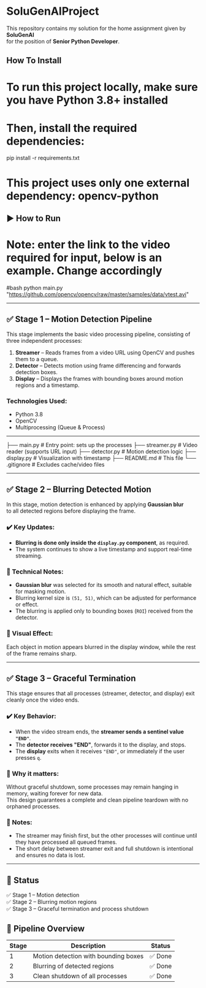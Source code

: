 # SoluGenAIProject

This repository contains my solution for the home assignment given by **SoluGenAI**  
for the position of **Senior Python Developer**.

## How To Install
# To run this project locally, make sure you have Python 3.8+ installed
# Then, install the required dependencies:
pip install -r requirements.txt
# This project uses only one external dependency: opencv-python

## ▶️ How to Run
# Note: enter the link to the video required for input, below is an example. Change accordingly 

#bash
python main.py "https://github.com/opencv/opencv/raw/master/samples/data/vtest.avi"

---

## ✅ Stage 1 – Motion Detection Pipeline

This stage implements the basic video processing pipeline, consisting of three independent processes:

1. **Streamer** – Reads frames from a video URL using OpenCV and pushes them to a queue.
2. **Detector** – Detects motion using frame differencing and forwards detection boxes.
3. **Display** – Displays the frames with bounding boxes around motion regions and a timestamp.

### Technologies Used:
- Python 3.8
- OpenCV
- Multiprocessing (Queue & Process)

---

├── main.py # Entry point: sets up the processes 
├── streamer.py # Video reader (supports URL input) 
├── detector.py # Motion detection logic 
├── display.py # Visualization with timestamp 
├── README.md # This file
└── .gitignore # Excludes cache/video files

---

## ✅ Stage 2 – Blurring Detected Motion

In this stage, motion detection is enhanced by applying **Gaussian blur**  
to all detected regions before displaying the frame.

### ✔️ Key Updates:
- **Blurring is done only inside the `display.py` component**, as required.
- The system continues to show a live timestamp and support real-time streaming.

### 📌 Technical Notes:
- **Gaussian blur** was selected for its smooth and natural effect, suitable for masking motion.
- Blurring kernel size is `(51, 51)`, which can be adjusted for performance or effect.
- The blurring is applied only to bounding boxes (`ROI`) received from the detector.

### 🎥 Visual Effect:
Each object in motion appears blurred in the display window, while the rest of the frame remains sharp.

---

## ✅ Stage 3 – Graceful Termination

This stage ensures that all processes (streamer, detector, and display) exit cleanly once the video ends.

### ✔️ Key Behavior:
- When the video stream ends, the **streamer sends a sentinel value `"END"`**.
- The **detector receives "END"**, forwards it to the display, and stops.
- The **display** exits when it receives `"END"`, or immediately if the user presses `q`.

### 🔄 Why it matters:
Without graceful shutdown, some processes may remain hanging in memory, waiting forever for new data.  
This design guarantees a complete and clean pipeline teardown with no orphaned processes.

### 💬 Notes:
- The streamer may finish first, but the other processes will continue until they have processed all queued frames.
- The short delay between streamer exit and full shutdown is intentional and ensures no data is lost.

---

## 📅 Status

✅ Stage 1 – Motion detection  
✅ Stage 2 – Blurring motion regions  
✅ Stage 3 – Graceful termination and process shutdown  

## 🚦 Pipeline Overview

| Stage  | Description                         | Status |
|--------|-------------------------------------|--------|
| 1      | Motion detection with bounding boxes | ✅ Done |
| 2      | Blurring of detected regions        | ✅ Done |
| 3      | Clean shutdown of all processes     | ✅ Done |